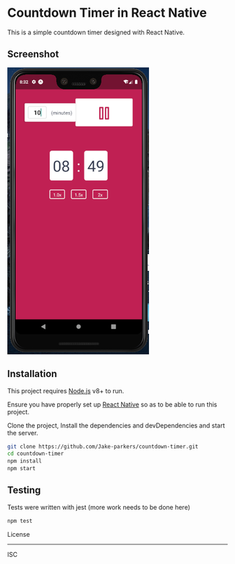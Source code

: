 # Countdown Timer in React Native

This is a simple countdown timer designed with React Native.

## Screenshot

![Timer App](assets/screenshots/screenshot_1.png)

## Installation

This project requires [Node.js](https://nodejs.org/) v8+ to run.

Ensure you have properly set up [React Native](https://reactnative.dev/docs/getting-started) so as to be able to run this project.

Clone the project, Install the dependencies and devDependencies and start the server.

```sh
git clone https://github.com/Jake-parkers/countdown-timer.git
cd countdown-timer
npm install
npm start
```

## Testing

Tests were written with jest (more work needs to be done here)

```sh
npm test
```

License

----

ISC
